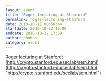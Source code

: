 ```yaml
---
layout: event
title: "Roger lecturing at Stanford"
permalink: roger-lecturing-stanford
date: 2010-10-11 08:56:44
startdate: 2010-10-22 16:00
enddate: 2010-10-22 17:59
author: phobos
category: event
---
```


Roger lecturing at Stanford:  
 [http://crypto.stanford.edu/seclab/sem.html](http://crypto.stanford.edu/seclab/sem.html "http://crypto.stanford.edu/seclab/sem.html")
